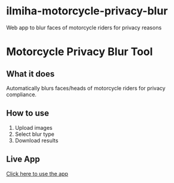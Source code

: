 # ilmiha-motorcycle-privacy-blur
Web app to blur faces of motorcycle riders for privacy reasons

# Motorcycle Privacy Blur Tool

## What it does
Automatically blurs faces/heads of motorcycle riders for privacy compliance.

## How to use
1. Upload images
2. Select blur type
3. Download results

## Live App
[Click here to use the app](https://your-app.streamlit.app)
